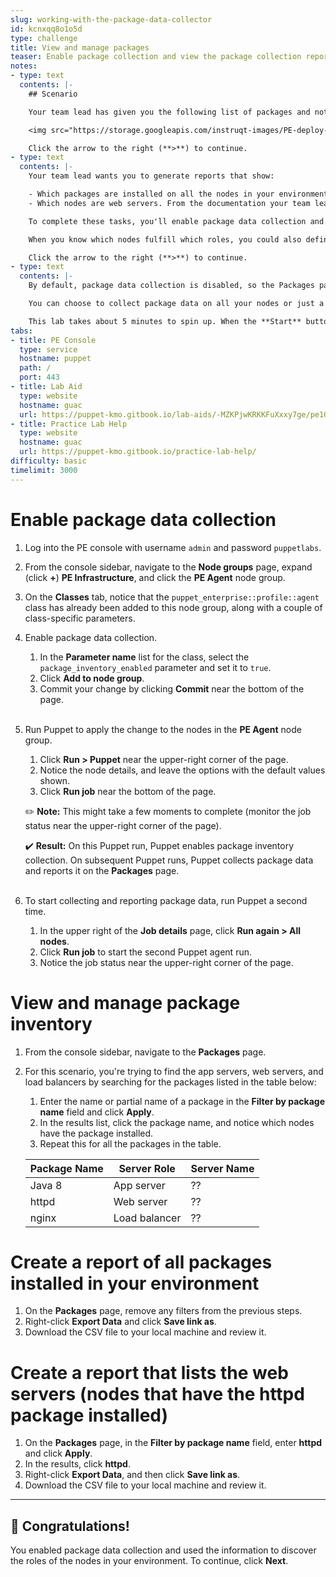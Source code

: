 ```yaml
---
slug: working-with-the-package-data-collector
id: kcnxqq8o1o5d
type: challenge
title: View and manage packages
teaser: Enable package collection and view the package collection report.
notes:
- type: text
  contents: |-
    ## Scenario

    Your team lead has given you the following list of packages and notes about the roles of the servers that have those packages installed:

    <img src="https://storage.googleapis.com/instruqt-images/PE-deploy-and-discover/lab-3.1-scenario-img.png">

    Click the arrow to the right (**>**) to continue.
- type: text
  contents: |-
    Your team lead wants you to generate reports that show:

    - Which packages are installed on all the nodes in your environment.
    - Which nodes are web servers. From the documentation your team lead gave you, you know that web servers have the **httpd** package installed.

    To complete these tasks, you'll enable package data collection and run Puppet to collect the data. Then, you'll view the package output in the console and generate reports.

    When you know which nodes fulfill which roles, you could also define a **role** fact to group and count servers based on their functional role. You could use this information to collect configuration and performance data about a specific node group (but you won't do that in this lab).

    Click the arrow to the right (**>**) to continue.
- type: text
  contents: |-
    By default, package data collection is disabled, so the Packages page in the PE console doesn't show any data.

    You can choose to collect package data on all your nodes or just a subset. Any node with a recent version of the Puppet agent installed can report package data, including nodes that do not have active configurations defined on the primary server.

    This lab takes about 5 minutes to spin up. When the **Start** button appears, click it to begin.
tabs:
- title: PE Console
  type: service
  hostname: puppet
  path: /
  port: 443
- title: Lab Aid
  type: website
  hostname: guac
  url: https://puppet-kmo.gitbook.io/lab-aids/-MZKPjwKRKKFuXxxy7ge/pe101/identify-packages-and-server-roles-by-using-package-data-collection
- title: Practice Lab Help
  type: website
  hostname: guac
  url: https://puppet-kmo.gitbook.io/practice-lab-help/
difficulty: basic
timelimit: 3000
---
```

Enable package data collection
========
1. Log into the PE console with username `admin` and password `puppetlabs`.

2. From the console sidebar, navigate to the **Node groups** page, expand (click **+**) **PE Infrastructure**, and click the **PE Agent** node group.

3. On the **Classes** tab, notice that the `puppet_enterprise::profile::agent` class has already been added to this node group, along with a couple of class-specific parameters.

4. Enable package data collection.
    1. In the **Parameter name** list for the class, select the `package_inventory_enabled` parameter and set it to `true`.
    2. Click **Add to node group**.
    3. Commit your change by clicking **Commit** near the bottom of the page.<br><br>

5. Run Puppet to apply the change to the nodes in the **PE Agent** node group.
    1. Click **Run > Puppet** near the upper-right corner of the page.
    2. Notice the node details, and leave the options with the default values shown.
    3. Click **Run job** near the bottom of the page.

    ✏️ **Note:** This might take a few moments to complete (monitor the job status near the upper-right corner of the page).

    ✔️ **Result:** On this Puppet run, Puppet enables package inventory collection. On subsequent Puppet runs, Puppet collects package data and reports it on the **Packages** page.<br><br>

6. To start collecting and reporting package data, run Puppet a second time.
    1. In the upper right of the **Job details** page, click **Run again > All nodes**.
    2. Click **Run job** to start the second Puppet agent run.
    3. Notice the job status near the upper-right corner of the page.


View and manage package inventory
========
1. From the console sidebar, navigate to the **Packages** page.

2. For this scenario, you're trying to find the app servers, web servers, and load balancers by searching for the packages listed in the table below:
    1. Enter the name or partial name of a package in the **Filter by package name** field and click **Apply**.
    2. In the results list, click the package name, and notice which nodes have the package installed.
    3. Repeat this for all the packages in the table.

    | Package Name        | Server Role   | Server Name |
    |---------------------|---------------|-------------|
    | Java 8              | App server    | ??          |
    | httpd               | Web server    | ??          |
    | nginx               | Load balancer | ??          |


Create a report of all packages installed in your environment
========
1. On the **Packages** page, remove any filters from the previous steps.
2. Right-click **Export Data** and click **Save link as**.
3. Download the CSV file to your local machine and review it.

Create a report that lists the web servers (nodes that have the httpd package installed)
========
1. On the **Packages** page, in the **Filter by package name** field, enter **httpd** and click **Apply**.
2. In the results, click **httpd**.
3. Right-click **Export Data**, and then click **Save link as**.
4. Download the CSV file to your local machine and review it.

---
## 🎈 **Congratulations!**
You enabled package data collection and used the information to discover the roles of the nodes in your environment.
To continue, click **Next**.